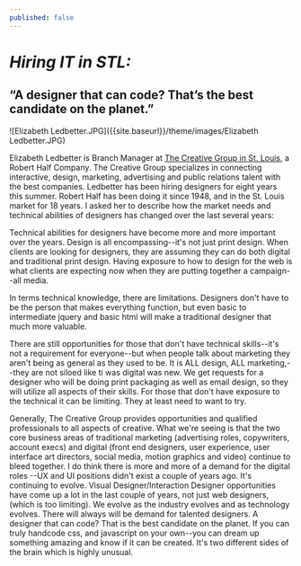 ```yaml
---
published: false
---
```



# _Hiring IT in STL:_ 
  ## “A designer that can code? That’s the best candidate on the planet.”
  
![Elizabeth Ledbetter.JPG]({{site.baseurl}}/theme/images/Elizabeth Ledbetter.JPG)
 
Elizabeth Ledbetter is Branch Manager at [The Creative Group in St. Louis](https://www.roberthalf.com/creativegroup), a Robert Half Company. The Creative Group specializes in connecting interactive, design, marketing, advertising and public relations talent with the best companies. Ledbetter has been hiring designers for eight years this summer. Robert Half has been doing it since 1948, and in the St. Louis market for 18 years. I asked her to describe how the market needs and technical abilities of designers has changed over the last several years:

 
Technical abilities for designers have become more and more important over the years.  Design is all encompassing--it's not just print design. When clients are looking for designers, they are assuming they can do both digital and traditional print design. Having exposure to how to design for the web is what clients are expecting now when they are putting together a campaign--all media. 
 
In terms technical knowledge, there are limitations. Designers don't have to be the person that makes everything function, but even basic to intermediate jquery and basic html will make a traditional designer that much more valuable. 
 
There are still opportunities for those that don't have technical skills--it's not a requirement for everyone--but when people talk about marketing they aren't being as general as they used to be. It is ALL design, ALL marketing,--they are not siloed like ti was digital was new. We get requests for a designer who will be doing print packaging as well as email design, so they will utilize all aspects of their skills. For those that don't have exposure to the technical it can be limiting. They at least need to want to try.  
 
Generally, The Creative Group provides opportunities and qualified professionals to all aspects of creative. What we're seeing is that the two core business areas of traditional marketing (advertising roles, copywriters, account execs) and  digital (front end designers, user experience, user interface art directors, social media, motion graphics and video) continue to bleed together. I do think there is more and more of a demand for the digital roles --UX and UI positions didn't exist a couple of years ago. It's continuing to evolve. Visual Designer/Interaction Designer opportunities have come up a lot in the last couple of years, not just web designers, (which is too limiting). We evolve as the industry evolves and as technology evolves. There will always will be demand for talented designers. A designer that can code? That is the	 best candidate on the planet. If you can truly handcode css, and javascript on your own--you can dream up something amazing and know if it can be created. It's two different sides of the brain which is highly unusual.


  
 
